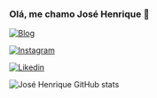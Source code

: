 ### Olá, me chamo José Henrique 👋

[![Blog](https://img.shields.io/badge/Blogger-FF5722?style=for-the-badge&logo=blogger&logoColor=white)](https://webysistem.com)

[![Instagram](https://img.shields.io/badge/Instagram-E4405F?style=for-the-badge&logo=instagram&logoColor=white)](https://www.instagram.com/jose.henriqu3/)

[![Likedin](https://img.shields.io/badge/LinkedIn-0077B5?style=for-the-badge&logo=linkedin&logoColor=white)](https://www.linkedin.com/in/josehenriqu3/)

![José Henrique GitHub stats](https://github-readme-stats.vercel.app/api?username=dev-josehenrique&show_icons=true&theme=radical)





